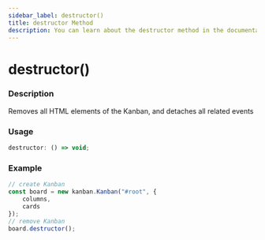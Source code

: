 ```yaml
---
sidebar_label: destructor()
title: destructor Method
description: You can learn about the destructor method in the documentation of the DHTMLX JavaScript Kanban library. Browse developer guides and API reference, try out code examples and live demos, and download a free 30-day evaluation version of DHTMLX Kanban.
---
```


# destructor()

### Description

Removes all HTML elements of the Kanban, and detaches all related events

### Usage

```js
destructor: () => void;
```

### Example

```jsx {7}
// create Kanban
const board = new kanban.Kanban("#root", {
	columns,
	cards
});
// remove Kanban
board.destructor();
```

